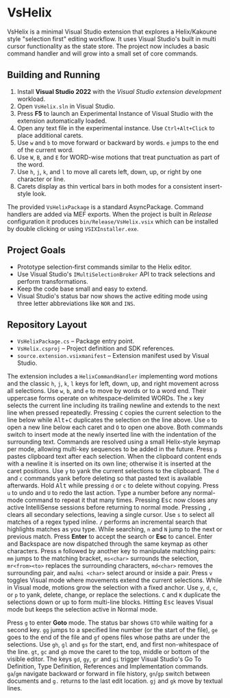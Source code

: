 # VsHelix

VsHelix is a minimal Visual Studio extension that explores a Helix/Kakoune style
"selection first" editing workflow.  It uses Visual Studio's built in multi
cursor functionality as the state store.  The project now includes a basic
command handler and will grow into a small set of core commands.

## Building and Running

1. Install **Visual Studio 2022** with the *Visual Studio extension development*
   workload.
2. Open `VsHelix.sln` in Visual Studio.
3. Press **F5** to launch an Experimental Instance of Visual Studio with the
   extension automatically loaded.
4. Open any text file in the experimental instance.  Use
   `Ctrl+Alt+Click` to place additional carets.
5. Use `w` and `b` to move forward or backward by words. `e` jumps to the end of the current word.
6. Use `W`, `B`, and `E` for WORD-wise motions that treat punctuation as part of the word.
7. Use `h`, `j`, `k`, and `l` to move all carets left, down, up, or right by one character or line.
8. Carets display as thin vertical bars in both modes for a consistent insert-style look.

The provided `VsHelixPackage` is a standard AsyncPackage.  Command handlers are
added via MEF exports.  When the project is built in *Release* configuration it
produces `bin/Release/VsHelix.vsix` which can be installed by double clicking
or using `VSIXInstaller.exe`.

## Project Goals

- Prototype selection‑first commands similar to the Helix editor.
- Use Visual Studio's `IMultiSelectionBroker` API to track selections and
  perform transformations.
- Keep the code base small and easy to extend.
- Visual Studio's status bar now shows the active editing mode using three
  letter abbreviations like `NOR` and `INS`.

## Repository Layout

- `VsHelixPackage.cs` – Package entry point.
- `VsHelix.csproj` – Project definition and SDK references.
- `source.extension.vsixmanifest` – Extension manifest used by Visual Studio.

The extension includes a `HelixCommandHandler` implementing word motions and
the classic `h`, `j`, `k`, `l` keys for left, down, up, and right movement
across all selections.  Use `w`, `b`, and `e` to move by words or to a word end.
Their uppercase forms operate on whitespace‑delimited WORDs. The `x` key selects the current line
including its trailing newline and extends to the next line when pressed
repeatedly.  Pressing `C`
copies the current selection to the line below while <kbd>Alt</kbd>+`C`
duplicates the selection on the line above.  Use `o` to open a new line below
each caret and `O` to open one above.  Both commands switch to insert mode at
the newly inserted line with the indentation of the surrounding text.
Commands are resolved using a small Helix-style keymap per mode, allowing
multi-key sequences to be added in the future.
Press `p` pastes clipboard text after each selection. When the clipboard content
ends with a newline it is inserted on its own line; otherwise it is inserted at
the caret positions. Use `y` to yank the current selections to the clipboard.
The `d` and `c` commands yank before deleting so that pasted text is available
afterwards. Hold <kbd>Alt</kbd> while pressing `d` or `c` to delete without
copying.
Press `u` to undo and `U` to redo the last action.
Type a number before any normal-mode command to repeat it that many times.
Pressing <kbd>Esc</kbd> now closes any active IntelliSense sessions before
returning to normal mode.
Pressing <kbd>,</kbd> clears all secondary selections, leaving a single cursor.
Use `s` to select all matches of a regex typed inline. `/` performs an incremental search that highlights matches as you type. While searching, `n` and `N` jump to the next or previous match. Press **Enter** to accept the search or **Esc** to cancel. Enter and Backspace are now dispatched through the same keymap as other characters.
Press `m` followed by another key to manipulate matching pairs:
`mm` jumps to the matching bracket, `ms<char>` surrounds the selection,
`mr<from><to>` replaces the surrounding characters, `md<char>` removes the
surrounding pair, and `ma`/`mi <char>` select around or inside a pair.
Press `v` toggles Visual mode where movements extend the current selections.
While in Visual mode, motions grow the selection with a fixed anchor. Use `y`, `d`, `c`, or `p` to yank, delete, change, or replace the selections. `C` and `K` duplicate the selections down or up to form multi-line blocks. Hitting <kbd>Esc</kbd> leaves Visual mode but keeps the selection active in Normal mode.

Press `g` to enter **Goto** mode. The status bar shows `GTO` while waiting for a second key.
`gg` jumps to a specified line number (or the start of the file), `ge` goes to the end
of the file and `gf` opens files whose paths are under the selections. Use `gh`, `gl`
and `gs` for the start, end, and first non-whitespace of the line. `gt`, `gc` and
`gb` move the caret to the top, middle or bottom of the visible editor. The keys
`gd`, `gy`, `gr` and `gi` trigger Visual Studio's Go To Definition, Type Definition,
References and Implementation commands. `ga`/`gm` navigate backward or forward in
file history, `gn`/`gp` switch between documents and `g.` returns to the last edit
location. `gj` and `gk` move by textual lines.
